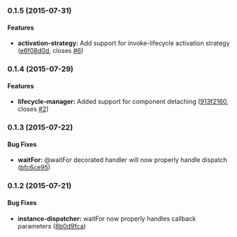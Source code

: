 ### 0.1.5 (2015-07-31)

#### Features

* **activation-strategy:** Add support for invoke-lifecycle activation strategy ([e6f08d0d](https://github.com/tfrydrychewicz/aurelia-flux/commit/e6f08d0d3bea03db46ba0acf3b402f418c043e9c), closes [#6](https://github.com/tfrydrychewicz/aurelia-flux/issues/6))

### 0.1.4 (2015-07-29)

#### Features

* **lifecycle-manager:** Added support for component detaching ([913f2160](https://github.com/tfrydrychewicz/aurelia-flux/commit/913f2160286e989d27947a1cc50be5d1ad84af95), closes [#2](https://github.com/tfrydrychewicz/aurelia-flux/issues/2))

### 0.1.3 (2015-07-22)

#### Bug Fixes

* **waitFor:** @waitFor decorated handler will now properly handle dispatch ([bfc6ce95](https://github.com/tfrydrychewicz/aurelia-flux/commit/bfc6ce95e4b4938afa6b3644cc35aea29cc60ead))

### 0.1.2 (2015-07-21)

#### Bug Fixes

* **instance-dispatcher:** waitFor now properly handles callback parameters ([8b0d9fca](https://github.com/tfrydrychewicz/aurelia-flux/commit/8b0d9fca2734ba93ebbe3b15ed600aa5b6340541))
